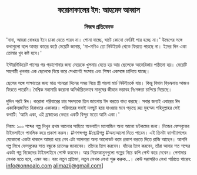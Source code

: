 <div align=center><h2 align=center>করোনাকালের ইদ: আহমেদ আব্বাস</h4><h3 align=center>নিজস্ব প্রতিবেদক</h3>
</div>

'বাবা, আমরা বোধহয় ইদে ঢাকা যেতে পারব না। শোনা যাচ্ছে, ঘাটে কোনো ফেরিই পার হচ্ছে না।' উদ্বেগের সঙ্গে কথাগুলো বলে আবার কাতর কণ্ঠে মেয়েটি জানায়, 'মা-মণিও তো নিউইয়র্ক থেকে ফিরতে পারছে না। ইদের দিন একা তোমার খুব কষ্ট হবে।'

ইন্টারমিডিয়েট পাসের পর পড়াশোনার জন্য মেয়েকে খুলনায় যেতে হয় আর ছেলেকে আমেরিকায় পাঠানো হয়। মেয়েটি সহপাঠী খুলনার এক ছেলেকে বিয়ে করে সেখানেই সংসার এবং শিক্ষা একসঙ্গে চালিয়ে যাচ্ছে।

ছেলের সঙ্গে সাক্ষাতের জন্য মাত্র পনেরো দিনের সময় নিয়ে স্ত্রী পয়লা মার্চ নিউইয়র্কে যায়। কিন্তু বিমান বিড়ম্বনায় আজও ফিরতে পারেনি। বৈশ্বিক মহামারি করোনা অনির্ধারিতভাবে মানুষের জীবনে ভয়াবহ নিঃসঙ্গতা চাপিয়ে দিয়েছে।

দুদিন পরই ঈদ। করোনা পরিবারের চার সদস্যকে তিন জায়গায় ঈদ করতে বাধ্য করছে। সবার জন্যই এবারের ঈদ একাকিত্বজনিত নিরাধারে একাকার। পরিবারের সবাই দলছুট হয়ে যাওয়ায় মনে পড়ছে রুদ্র মুহম্মদ শহিদুল্লাহর সেই কথাটি: 'আমি একা, এই ব্রহ্মাণ্ডের ভেতর একটি বিন্দুর মতো আমি একা।'

নিয়ম: ১০০ শব্দের গল্প লিখুন প্রথম আলোর সাহিত্য অনলাইন ম্যাগাজিন অন্য আলো ডটকমের জন্য। নিজের ফেসবুকের টাইমলাইনে পাবলিক করে প্রকাশ করুন। #শশব্দগল্প #ছোট্টগল্প #অন্যআলো দিতে পারেন। এই তিনটা হ্যাশট্যাশগের যেকোনো একটা থাকলে আমরা ধরে নেব এটা আপনারা অন্য আলোডট কমে প্রকাশ করতে দিতে রাজি আছেন। আপনি গল্প লিখে ফেসবুকের সাত বন্ধুকে চ্যালেঞ্জ জানাবেন। তাঁদের ট্যাগ করবেন। যাঁদের ট্যাগ করবেন, তাঁরা আবার শত শব্দের একটা গল্প নিজেদের টাইমলাইনে পোস্ট করবেন। আর নিয়মকানুনগুলো গল্পের নিচে কপি পেস্ট করে দেবেন। পেশাদার লেখক হতে হবে, এমন নয়। বরং নতুন প্রতিভা, নতুন লেখক লেখা শুরু করুক...। কেউ সরাসরিও লেখা পাঠাতে পারেন: info@onnoalo.com alimazij@gmail.com]

